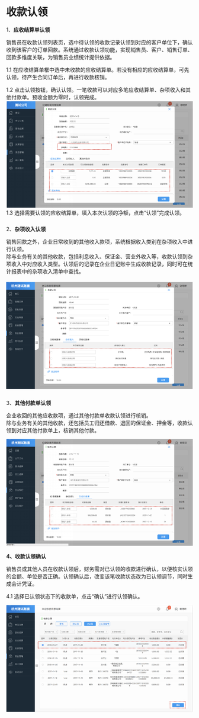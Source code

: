 # 收款认领

1、**应收结算单认领**

销售员在收款认领列表页，选中待认领的收款记录认领到对应的客户单位下，确认收到该客户的订单回款。系统通过收款认领功能，实现销售员、客户、销售订单、回款多维度关联，为销售员业绩统计提供依据。

1.1 在应收结算单框中选中未收款的应收结算单。若没有相应的应收结算单，可先认领，待产生合同订单后，再进行收款核销。

1.2 点击认领按钮，确认认领。一笔收款可以对应多笔应收结算单、杂项收入和其他付款单。预收金额为零时，认领完成。![](/img/git26.png)1.3 选择需要认领的应收结算单，填入本次认领的净额，点击“认领”完成认领。

##### 

2、**杂项收入认领**

销售回款之外，企业日常收到的其他收入款项，系统根据收入类别在杂项收入中进行认领。  
除与业务有关的其他收款，包括利息收入、保证金、营业外收入等，收款认领到杂项收入中对应收入类型。认领后的记录在企业日记账中生成收款记录，同时可在统计报表中的杂项收入清单中查找。

##### ![](/img/git36.png)

3、**其他付款单认领**

企业收回的其他应收款项，通过其他付款单收款认领进行核销。  
除与业务有关的其他收款，还包括员工归还借款、退回的保证金、押金等，收款认领到对应其他付款单上，核销其他付款。

![](/img/git37.png)

**4、收款认领确认**

销售员或其他人员在收款认领后，财务需对已认领的收款进行确认，以便核实认领的金额、单位是否正确。认领确认后，改变该笔收款状态改为已认领调节，同时生成会计凭证。

4.1 选择已认领状态下的收款单，点击“确认”进行认领确认。

![](/img/git38.png)

